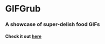 # GIFGrub

### A showcase of super-delish food GIFs

#### Check it out [here](https://wllm-chndlr.github.io/GIFgrub/)